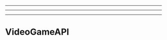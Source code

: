 -----------------------------------------------------------
----------------------------------------------------------------------------------------------------
-------------------------------------------------------
# VideoGameAPI
